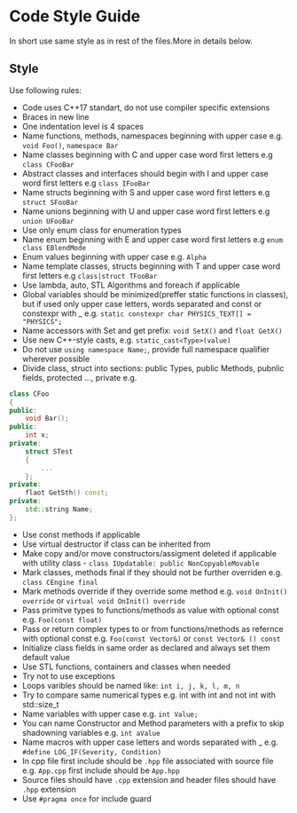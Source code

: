 # Code Style Guide 
In short use same style as in rest of the files.More in details below.
## Style
Use following rules:
* Code uses C++17 standart, do not use compiler specific extensions
* Braces in new line
* One indentation level is 4 spaces
* Name functions, methods, namespaces beginning with upper case e.g. `void Foo()`, `namespace Bar`
* Name classes beginning with C and upper case word first letters e.g `class CFooBar`
* Abstract classes and interfaces should begin with I and upper case word first letters e.g `class IFooBar`
* Name structs beginning with S and upper case word first letters e.g `struct SFooBar`
* Name unions beginning with U and upper case word first letters e.g `union UFooBar`
* Use only enum class for enumeration types
* Name enum beginning with E and upper case word first letters e.g `enum class EBlendMode`
* Enum values beginning with upper case e.g. `Alpha`
* Name template classes, structs beginning with T and upper case word first letters e.g `class|struct TFooBar`
* Use lambda, auto, STL Algorithms and foreach if applicable
* Global variables should be minimized(preffer static functions in classes), but if used only upper case letters, words separated and const or constexpr with _ e.g. `static constexpr char PHYSICS_TEXT[] = "PHYSICS";`
* Name accessors with Set and get prefix: `void SetX()` and `float GetX()`
* Use new C++-style casts, e.g. `static_cast<Type>(value)`
* Do not use `using namespace Name;`, provide full namespace qualifier wherever possible
* Divide class, struct into sections: public Types, public Methods, pubnlic fields, protected ..., private e.g.
```C++
class CFoo
{
public:
    void Bar();
public:
    int x;
private:
    struct STest
    {
        ...
    };
private:
    flaot GetSth() const;
private:
    std::string Name;
};
```
* Use const methods if applicable
* Use virtual destructor if class can be inherited from
* Make copy and/or move constructors/assigment deleted if applicable with utility class - `class IUpdatable: public NonCopyableMovable`
* Mark classes, methods final if they should not be further overriden e.g. `class CEngine final`
* Mark methods override if they override some method e.g. `void OnInit() override` or `virtual void OnInit() override`
* Pass primitve types to functions/methods as value with optional const e.g. `Foo(const float)`
* Pass or return complex types to or from functions/methods as refernce with optional const e.g. `Foo(const Vector&)` or `const Vector& () const`
* Initialize class fields in same order as declared and always set them default value
* Use STL functions, containers and classes when needed
* Try not to use exceptions
* Loops varibles should be named like: `int i, j, k, l, m, n`
* Try to compare same numerical types e.g. int with int and not int with std::size_t
* Name variables with upper case e.g. `int Value;`
* You can name Constructor and Method parameters with a prefix to skip shadowning variables e.g. `int aValue`
* Name macros with upper case letters and words separated with _ e.g. `#define LOG_IF(Severity, Condition)`
* In cpp file first include should be `.hpp` file associated with source file e.g. `App.cpp` first include should be `App.hpp`
* Source files should have `.cpp` extension and header files should have `.hpp` extension
* Use `#pragma once` for include guard